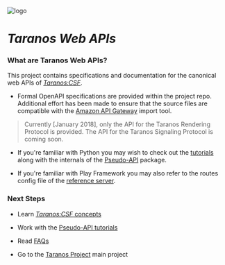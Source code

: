 ![logo](http://netrogenblue.com/taranos/taranos-logo1-p.png)

# *Taranos Web APIs* #

### What are Taranos Web APIs?
This project contains specifications and documentation for the canonical web APIs
of [_Taranos:CSF_](https://github.com/taranos/taranoscsf).

- Formal OpenAPI specifications are provided within the project repo.  Additional effort has been made to ensure that
the source files are compatible with the [Amazon API Gateway](https://console.aws.amazon.com/apigateway) import tool.
> Currently [January 2018], only the API for the Taranos Rendering Protocol is provided.  The API for the Taranos Signaling
Protocol is coming soon.

- If you're familiar with Python you may wish to check out the
[tutorials](https://github.com/taranos/taranoscsf/wiki/PAPI-Tutorials) along with the internals of the
[Pseudo-API](https://github.com/taranos/taranoscsf-papi) package.

- If you're familiar with Play Framework you may also refer to the routes config file of the
[reference server](https://github.com/taranos/taranoscsf-refserver).

### Next Steps

- Learn [_Taranos:CSF_ concepts](https://github.com/taranos/taranoscsf/wiki/Domain-Model-Concepts)

- Work with the [Pseudo-API tutorials](https://github.com/taranos/taranoscsf/wiki/PAPI-Tutorials)

- Read [FAQs](https://github.com/taranos/taranoscsf/wiki/FAQ)

- Go to the [Taranos Project](https://github.com/taranos/taranoscsf) main project 
 
